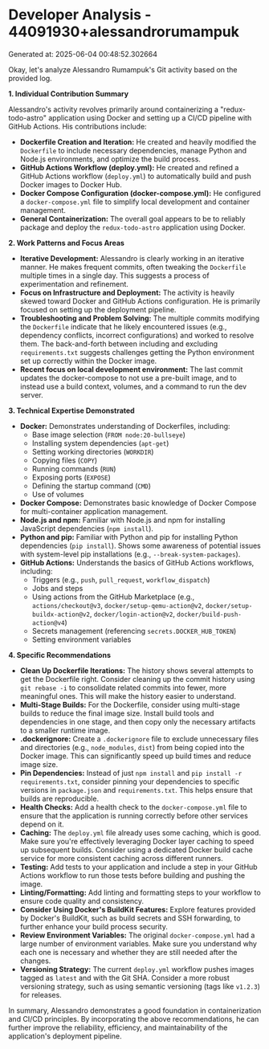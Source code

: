 # Developer Analysis - 44091930+alessandrorumampuk
Generated at: 2025-06-04 00:48:52.302664

Okay, let's analyze Alessandro Rumampuk's Git activity based on the provided log.

**1. Individual Contribution Summary**

Alessandro's activity revolves primarily around containerizing a "redux-todo-astro" application using Docker and setting up a CI/CD pipeline with GitHub Actions.  His contributions include:

*   **Dockerfile Creation and Iteration:** He created and heavily modified the `Dockerfile` to include necessary dependencies, manage Python and Node.js environments, and optimize the build process.
*   **GitHub Actions Workflow (deploy.yml):** He created and refined a GitHub Actions workflow (`deploy.yml`) to automatically build and push Docker images to Docker Hub.
*   **Docker Compose Configuration (docker-compose.yml):** He configured a `docker-compose.yml` file to simplify local development and container management.
*   **General Containerization:** The overall goal appears to be to reliably package and deploy the `redux-todo-astro` application using Docker.

**2. Work Patterns and Focus Areas**

*   **Iterative Development:** Alessandro is clearly working in an iterative manner. He makes frequent commits, often tweaking the `Dockerfile` multiple times in a single day. This suggests a process of experimentation and refinement.
*   **Focus on Infrastructure and Deployment:** The activity is heavily skewed toward Docker and GitHub Actions configuration. He is primarily focused on setting up the deployment pipeline.
*   **Troubleshooting and Problem Solving:** The multiple commits modifying the `Dockerfile` indicate that he likely encountered issues (e.g., dependency conflicts, incorrect configurations) and worked to resolve them.  The back-and-forth between including and excluding `requirements.txt` suggests challenges getting the Python environment set up correctly within the Docker image.
*  **Recent focus on local development environment:** The last commit updates the docker-compose to not use a pre-built image, and to instead use a build context, volumes, and a command to run the dev server.

**3. Technical Expertise Demonstrated**

*   **Docker:** Demonstrates understanding of Dockerfiles, including:
    *   Base image selection (`FROM node:20-bullseye`)
    *   Installing system dependencies (`apt-get`)
    *   Setting working directories (`WORKDIR`)
    *   Copying files (`COPY`)
    *   Running commands (`RUN`)
    *   Exposing ports (`EXPOSE`)
    *   Defining the startup command (`CMD`)
    *  Use of volumes
*   **Docker Compose:**  Demonstrates basic knowledge of Docker Compose for multi-container application management.
*   **Node.js and npm:**  Familiar with Node.js and npm for installing JavaScript dependencies (`npm install`).
*   **Python and pip:** Familiar with Python and pip for installing Python dependencies (`pip install`).  Shows some awareness of potential issues with system-level pip installations (e.g., `--break-system-packages`).
*   **GitHub Actions:**  Understands the basics of GitHub Actions workflows, including:
    *   Triggers (e.g., `push`, `pull_request`, `workflow_dispatch`)
    *   Jobs and steps
    *   Using actions from the GitHub Marketplace (e.g., `actions/checkout@v3`, `docker/setup-qemu-action@v2`, `docker/setup-buildx-action@v2`, `docker/login-action@v2`, `docker/build-push-action@v4`)
    *   Secrets management (referencing `secrets.DOCKER_HUB_TOKEN`)
    *   Setting environment variables

**4. Specific Recommendations**

*   **Clean Up Dockerfile Iterations:**  The history shows several attempts to get the Dockerfile right. Consider cleaning up the commit history using `git rebase -i` to consolidate related commits into fewer, more meaningful ones.  This will make the history easier to understand.
*   **Multi-Stage Builds:** For the Dockerfile, consider using multi-stage builds to reduce the final image size. Install build tools and dependencies in one stage, and then copy only the necessary artifacts to a smaller runtime image.
*   **.dockerignore:**  Create a `.dockerignore` file to exclude unnecessary files and directories (e.g., `node_modules`, `dist`) from being copied into the Docker image. This can significantly speed up build times and reduce image size.
*   **Pin Dependencies:**  Instead of just `npm install` and `pip install -r requirements.txt`, consider pinning your dependencies to specific versions in `package.json` and `requirements.txt`. This helps ensure that builds are reproducible.
*   **Health Checks:** Add a health check to the `docker-compose.yml` file to ensure that the application is running correctly before other services depend on it.
*   **Caching:**  The `deploy.yml` file already uses some caching, which is good.  Make sure you're effectively leveraging Docker layer caching to speed up subsequent builds.  Consider using a dedicated Docker build cache service for more consistent caching across different runners.
*   **Testing:**  Add tests to your application and include a step in your GitHub Actions workflow to run those tests before building and pushing the image.
*   **Linting/Formatting:** Add linting and formatting steps to your workflow to ensure code quality and consistency.
*   **Consider Using Docker's BuildKit Features:**  Explore features provided by Docker's BuildKit, such as build secrets and SSH forwarding, to further enhance your build process security.
*   **Review Environment Variables:**  The original `docker-compose.yml` had a large number of environment variables.  Make sure you understand why each one is necessary and whether they are still needed after the changes.
*   **Versioning Strategy:** The current `deploy.yml` workflow pushes images tagged as `latest` and with the Git SHA.  Consider a more robust versioning strategy, such as using semantic versioning (tags like `v1.2.3`) for releases.

In summary, Alessandro demonstrates a good foundation in containerization and CI/CD principles. By incorporating the above recommendations, he can further improve the reliability, efficiency, and maintainability of the application's deployment pipeline.

